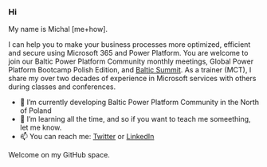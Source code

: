 ### Hi
My name is Michal [me+how].

I can help you to make your business processes more optimized, efficient and secure using Microsoft 365 and Power Platform.
You are welcome to join our Baltic Power Platform Community monthly meetings, Global Power Platform Bootcamp Polish Edition,
and [Baltic Summit](https://balticsummit.pl).
As a trainer (MCT), I share my over two decades of experience in Microsoft services with others during classes and conferences. 


- 🔭 I’m currently developing Baltic Power Platform Community in the North of Poland
- 🌱 I’m learning all the time, and so if you want to teach me someething, let me know.
- 📫 You can reach me: [Twitter](https://twitter.com/Michal_Ziemba) or [LinkedIn](https://www.linkedin.com/in/mziemba) 

Welcome on my GitHub space. 
<!--
**Michal-Ziemba/Michal-Ziemba** is a ✨ _special_ ✨ repository because its `README.md` (this file) appears on your GitHub profile.

Here are some ideas to get you started:

- 🔭 I’m currently working on ...
- 🌱 I’m currently learning ...
- 👯 I’m looking to collaborate on ...
- 🤔 I’m looking for help with ...
- 💬 Ask me about ...
- 📫 How to reach me: ...
- 😄 Pronouns: ...
- ⚡ Fun fact: ...
-->
